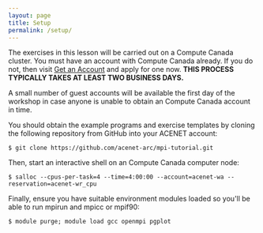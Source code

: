 ```yaml
---
layout: page
title: Setup
permalink: /setup/
---
```

The exercises in this lesson will be carried out on
a Compute Canada cluster. You must have an account with Compute Canada
already. If you do not, then visit
<a href="https://www.ace-net.ca/wiki/Get_an_Account">Get an Account</a>
and apply for one now. 
**THIS PROCESS TYPICALLY TAKES AT LEAST TWO BUSINESS DAYS.**

A small number of guest accounts will be available the first
day of the workshop in case anyone is unable to obtain an Compute Canada account
in time.

You should obtain the example programs and exercise templates by
cloning the following repository from GitHub into your ACENET account:

``` $ git clone https://github.com/acenet-arc/mpi-tutorial.git ```

Then, start an interactive shell on an Compute Canada computer node:

``` $ salloc --cpus-per-task=4 --time=4:00:00 --account=acenet-wa --reservation=acenet-wr_cpu ```

Finally, ensure you have suitable environment modules loaded so you'll
be able to run mpirun and mpicc or mpif90:

``` $ module purge; module load gcc openmpi pgplot ```
